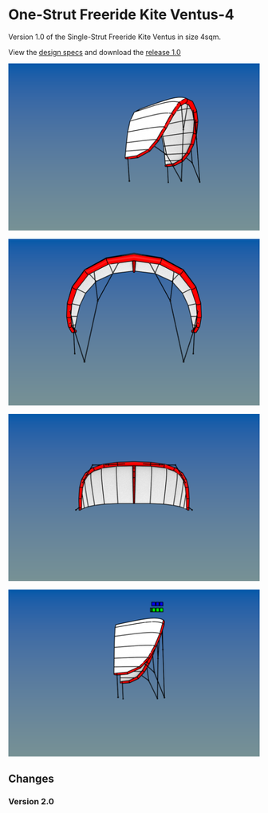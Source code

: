 # One-Strut Freeride Kite Ventus-4
Version 1.0 of the Single-Strut Freeride Kite Ventus in size 4sqm.

View the [design specs](https://github.com/wingworks/Ventus-4/blob/master/Ventus-4.kite) and download the [release 1.0](https://github.com/wingworks/Ventus-4/releases) 

![Kite 3D preview](https://github.com/wingworks/Ventus-4/blob/master/Ventus-4_perspective.png)  

![Kite 3D preview](https://github.com/wingworks/Ventus-4/blob/master/Ventus-4_front.png)

![Kite 3D preview](https://github.com/wingworks/Ventus-4/blob/master/Ventus-4_bottom.png)

![Kite 3D preview](https://github.com/wingworks/Ventus-4/blob/master/Ventus-4_right.png)

## Changes
### Version 2.0

